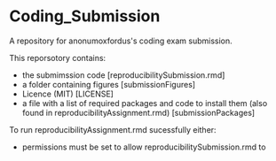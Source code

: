 # Coding_Submission
A repository for anonumoxfordus's coding exam submission.  

This reporsotory contains:
- the submimssion code [reproducibilitySubmission.rmd]
- a folder containing figures [submissionFigures]
- Licence (MIT) [LICENSE]
- a file with a list of required packages and code to install them (also found in reproducibilityAssignment.rmd) [submissionPackages]

To run reproducibilityAssignment.rmd sucessfully either:
- permissions must be set to allow reproducibilitySubmission.rmd to 
